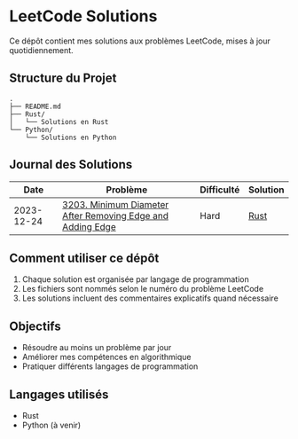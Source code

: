 # LeetCode Solutions

Ce dépôt contient mes solutions aux problèmes LeetCode, mises à jour quotidiennement.

## Structure du Projet

```
.
├── README.md
├── Rust/
│   └── Solutions en Rust
└── Python/
    └── Solutions en Python
```

## Journal des Solutions

| Date | Problème | Difficulté | Solution |
|------|----------|------------|----------|
| 2023-12-24 | [3203. Minimum Diameter After Removing Edge and Adding Edge](https://leetcode.com/problems/find-minimum-diameter-after-merging-two-trees/description/?envType=daily-question&envId=2024-12-24) | Hard | [Rust](./Rust/3203.rs) |

## Comment utiliser ce dépôt

1. Chaque solution est organisée par langage de programmation
2. Les fichiers sont nommés selon le numéro du problème LeetCode
3. Les solutions incluent des commentaires explicatifs quand nécessaire

## Objectifs

- Résoudre au moins un problème par jour
- Améliorer mes compétences en algorithmique
- Pratiquer différents langages de programmation

## Langages utilisés

- Rust
- Python (à venir) 